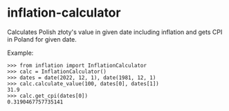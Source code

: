 # inflation-calculator
Calculates Polish złoty's value in given date including inflation and gets CPI in Poland for given date.

Example:
```
>>> from inflation import InflationCalculator
>>> calc = InflationCalculator()
>>> dates = date(2022, 12, 1), date(1981, 12, 1)
>>> calc.calculate_value(100, dates[0], dates[1])
31.9
>>> calc.get_cpi(dates[0])
0.3190467757735141
```
